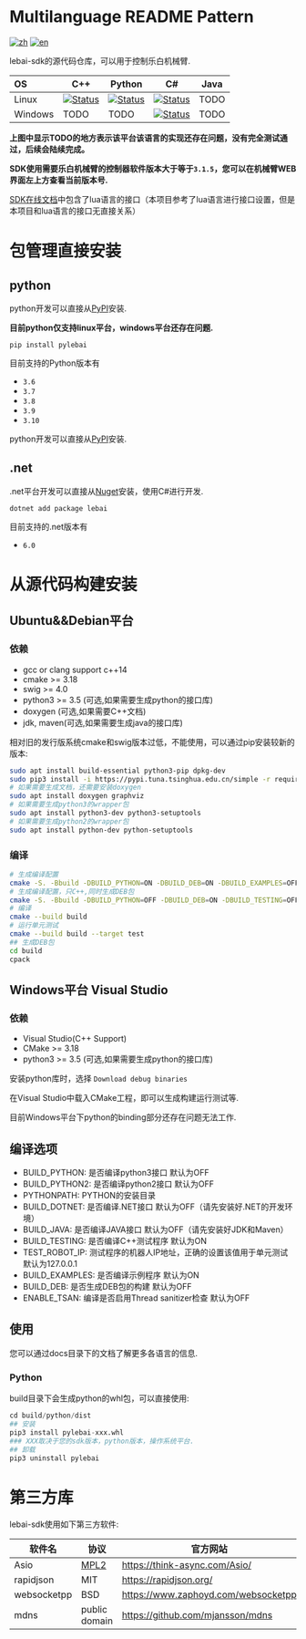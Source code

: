 # Multilanguage README Pattern
[![zh](https://img.shields.io/badge/lang-zh-red.svg)](https://github.com/lebai-robotics/lebai-sdk/blob/master/README.md)
[![en](https://img.shields.io/badge/lang-en-green.svg)](https://github.com/lebai-robotics/lebai-sdk/blob/master/README.en.md)

lebai-sdk的源代码仓库，可以用于控制乐白机械臂.

| OS     | C++ | Python | C# | Java |
|:-------|-----|--------|----|------| 
| Linux  | [![Status][cpp_linux_svg]][cpp_linux_link] | [![Status][python_linux_svg]][python_linux_link] | [![Status][dotnet_linux_svg]][dotnet_linux_link] | TODO |
| Windows | TODO | TODO | [![Status][dotnet_windows_svg]][dotnet_windows_link] | TODO |

**上图中显示TODO的地方表示该平台该语言的实现还存在问题，没有完全测试通过，后续会陆续完成。**

[cpp_linux_svg]: https://github.com/lebai-robotics/lebai-sdk/actions/workflows/linux_cpp_release.yml/badge.svg
[cpp_linux_link]: https://github.com/lebai-robotics/lebai-sdk/actions/workflows/linux_cpp_release.yml
[python_linux_svg]: https://github.com/lebai-robotics/lebai-sdk/actions/workflows/linux_python_release.yml/badge.svg
[python_linux_link]: https://github.com/lebai-robotics/lebai-sdk/actions/workflows/linux_python_release.yml
[dotnet_linux_svg]: https://github.com/lebai-robotics/lebai-sdk/actions/workflows/linux_dotnet_release.yml/badge.svg
[dotnet_linux_link]: https://github.com/lebai-robotics/lebai-sdk/actions/workflows/linux_dotnet_release.yml
[dotnet_windows_svg]: https://github.com/lebai-robotics/lebai-sdk/actions/workflows/windows_dotnet_release.yaml/badge.svg
[dotnet_windows_link]: https://github.com/lebai-robotics/lebai-sdk/actions/workflows/windows_dotnet_release.yaml

**SDK使用需要乐白机械臂的控制器软件版本大于等于`3.1.5`，您可以在机械臂WEB界面左上方查看当前版本号.**

[SDK在线文档](http://help.lebai.ltd/sdk/)中包含了lua语言的接口（本项目参考了lua语言进行接口设置，但是本项目和lua语言的接口无直接关系）

# 包管理直接安装

## python
python开发可以直接从[PyPI](https://pypi.org/project/pylebai/)安装.

**目前python仅支持linux平台，windows平台还存在问题.**

```
pip install pylebai
```
目前支持的Python版本有
- `3.6`
- `3.7`
- `3.8`
- `3.9`
- `3.10`


python开发可以直接从[PyPI](https://pypi.org/project/pylebai/)安装.


## .net
.net平台开发可以直接从[Nuget](https://www.nuget.org/packages/lebai/)安装，使用C#进行开发.

```
dotnet add package lebai
```
目前支持的.net版本有
- `6.0`


# 从源代码构建安装

## Ubuntu&&Debian平台
### 依赖
- gcc or clang support c++14
- cmake >= 3.18
- swig >= 4.0
- python3 >= 3.5 (可选,如果需要生成python的接口库)
- doxygen (可选,如果需要C++文档)
- jdk, maven(可选,如果需要生成java的接口库)

相对旧的发行版系统cmake和swig版本过低，不能使用，可以通过pip安装较新的版本:
```bash
sudo apt install build-essential python3-pip dpkg-dev
sudo pip3 install -i https://pypi.tuna.tsinghua.edu.cn/simple -r requirements.txt
# 如果需要生成文档，还需要安装doxygen
sudo apt install doxygen graphviz
# 如果需要生成python3的wrapper包
sudo apt install python3-dev python3-setuptools
# 如果需要生成python2的wrapper包
sudo apt install python-dev python-setuptools
```


### 编译
```bash
# 生成编译配置
cmake -S. -Bbuild -DBUILD_PYTHON=ON -DBUILD_DEB=ON -DBUILD_EXAMPLES=OFF -DBUILD_TESTING=OFF
# 生成编译配置，只C++,同时生成DEB包
cmake -S. -Bbuild -DBUILD_PYTHON=OFF -DBUILD_DEB=ON -DBUILD_TESTING=OFF 
# 编译
cmake --build build
# 运行单元测试
cmake --build build --target test
## 生成DEB包
cd build
cpack
```

## Windows平台 Visual Studio
### 依赖
- Visual Studio(C++ Support)
- CMake >= 3.18
- python3 >= 3.5 (可选,如果需要生成python的接口库)

安装python库时，选择 `Download debug binaries`

在Visual Studio中载入CMake工程，即可以生成构建运行测试等.

目前Windows平台下python的binding部分还存在问题无法工作.



## 编译选项

 - BUILD_PYTHON: 是否编译python3接口 默认为OFF
 - BUILD_PYTHON2: 是否编译python2接口 默认为OFF
 - PYTHONPATH: PYTHON的安装目录
 - BUILD_DOTNET: 是否编译.NET接口 默认为OFF（请先安装好.NET的开发环境）
 - BUILD_JAVA: 是否编译JAVA接口 默认为OFF（请先安装好JDK和Maven）
 - BUILD_TESTING: 是否编译C++测试程序 默认为ON 
 - TEST_ROBOT_IP: 测试程序的机器人IP地址，正确的设置该值用于单元测试 默认为127.0.0.1
 - BUILD_EXAMPLES: 是否编译示例程序 默认为ON
 - BUILD_DEB: 是否生成DEB包的构建 默认为OFF
 - ENABLE_TSAN: 编译是否启用Thread sanitizer检查 默认为OFF

## 使用
您可以通过docs目录下的文档了解更多各语言的信息.

### Python
build目录下会生成python的whl包，可以直接使用:
```python
cd build/python/dist
## 安装
pip3 install pylebai-xxx.whl
### XXX取决于您的sdk版本，python版本，操作系统平台.
## 卸载
pip3 uninstall pylebai
```




# 第三方库
lebai-sdk使用如下第三方软件:

| 软件名      | 协议 | 官方网站 | 
| ----------- | ----------- |----------- |
| Asio      | [MPL2](https://www.mozilla.org/en-US/MPL/2.0/FAQ/)  | https://think-async.com/Asio/ |
| rapidjson      | MIT  | https://rapidjson.org/ |
| websocketpp      | BSD  | https://www.zaphoyd.com/websocketpp |
| mdns | public domain | https://github.com/mjansson/mdns |
